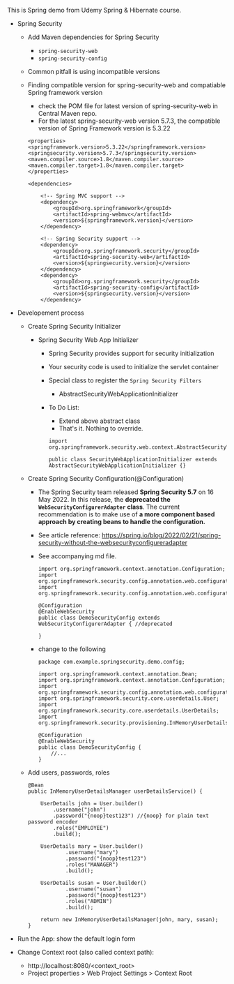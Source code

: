 This is Spring demo from Udemy Spring & Hibernate course.   
- Spring Security 
    - Add Maven dependencies for Spring Security
        - `spring-security-web`
        - `spring-security-config`
    - Common pitfall is using incompatible versions
    - Finding compatible version for spring-security-web and compatiable Spring framework version
        - check the POM file for latest version of spring-security-web in Central Maven repo.
        - For the latest spring-security-web version 5.7.3, the compatible version of Spring Framework version is 5.3.22

        ```
        <properties>
		<springframework.version>5.3.22</springframework.version>
		<springsecurity.version>5.7.3</springsecurity.version>
		<maven.compiler.source>1.8</maven.compiler.source>
		<maven.compiler.target>1.8</maven.compiler.target>
        </properties>

        <dependencies>

            <!-- Spring MVC support -->
            <dependency>
                <groupId>org.springframework</groupId>
                <artifactId>spring-webmvc</artifactId>
                <version>${springframework.version}</version>
            </dependency>

            <!-- Spring Security support -->
            <dependency>
                <groupId>org.springframework.security</groupId>
                <artifactId>spring-security-web</artifactId>
                <version>${springsecurity.version}</version>
            </dependency>
            <dependency>
                <groupId>org.springframework.security</groupId>
                <artifactId>spring-security-config</artifactId>
                <version>${springsecurity.version}</version>
            </dependency>
        ```
- Developement process
    - Create Spring Security Initializer
        - Spring Security Web App Initializer
            - Spring Security provides support for security initialization
            - Your security code is used to initialize the servlet container
            - Special class to register the `Spring Security Filters`
                - AbstractSecurityWebApplicationInitializer
            - To Do List:
                - Extend above abstract class
                - That's it. Nothing to override.

                ```
                import org.springframework.security.web.context.AbstractSecurityWebApplicationInitializer;

                public class SecurityWebApplicationInitializer extends AbstractSecurityWebApplicationInitializer {}
                ```

    - Create Spring Security Configuration(@Configuration)
        - The Spring Security team released **Spring Security 5.7** on 16 May 2022. In this release, the **deprecated the `WebSecurityConfigurerAdapter` class**. The current recommendation is to make use of **a more component based approach by creating beans to handle the configuration.**
        - See article reference: https://spring.io/blog/2022/02/21/spring-security-without-the-websecurityconfigureradapter
        - See accompanying md file.

            ```
            import org.springframework.context.annotation.Configuration;
            import org.springframework.security.config.annotation.web.configuration.EnableWebSecurity;
            import org.springframework.security.config.annotation.web.configuration.WebSecurityConfigurerAdapter;
            
            @Configuration
            @EnableWebSecurity
            public class DemoSecurityConfig extends WebSecurityConfigurerAdapter { //deprecated

            }
            ```

        - change to the following

            ```
            package com.example.springsecurity.demo.config;

            import org.springframework.context.annotation.Bean;
            import org.springframework.context.annotation.Configuration;
            import org.springframework.security.config.annotation.web.configuration.EnableWebSecurity;
            import org.springframework.security.core.userdetails.User;
            import org.springframework.security.core.userdetails.UserDetails;
            import org.springframework.security.provisioning.InMemoryUserDetailsManager;

            @Configuration
            @EnableWebSecurity
            public class DemoSecurityConfig {
                //...
            }
            ```

    - Add users, passwords, roles

        ```
        @Bean
        public InMemoryUserDetailsManager userDetailsService() {
            
            UserDetails john = User.builder()
                .username("john")
                .password("{noop}test123") //{noop} for plain text password encoder
                .roles("EMPLOYEE")
                .build();

            UserDetails mary = User.builder()
                    .username("mary")
                    .password("{noop}test123")
                    .roles("MANAGER")
                    .build();

            UserDetails susan = User.builder()
                    .username("susan")
                    .password("{noop}test123")
                    .roles("ADMIN")
                    .build();
            
            return new InMemoryUserDetailsManager(john, mary, susan);           
        }
        ```

- Run the App: show the default login form

- Change Context root (also called context path):
    - http://localhost:8080/<context_root>
    - Project properties > Web Project Settings > Context Root